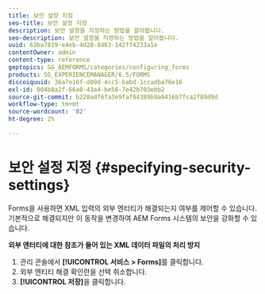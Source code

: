 ```yaml
---
title: 보안 설정 지정
seo-title: 보안 설정 지정
description: 보안 설정을 지정하는 방법을 알아봅니다.
seo-description: 보안 설정을 지정하는 방법을 알아봅니다.
uuid: 63ba7819-e4eb-4d28-8463-142ff4233a1e
contentOwner: admin
content-type: reference
geptopics: SG_AEMFORMS/categories/configuring_forms
products: SG_EXPERIENCEMANAGER/6.5/FORMS
discoiquuid: 36a7e16f-d09d-4cc5-babd-1ccadba76e16
exl-id: 004b8a2f-66a0-43a4-be56-7e42b703ebb2
source-git-commit: b220adf6fa3e9faf94389b9a9416b7fca2f89d9d
workflow-type: tm+mt
source-wordcount: '82'
ht-degree: 2%

---
```


# 보안 설정 지정 {#specifying-security-settings}

Forms을 사용하면 XML 입력의 외부 엔터티가 해결되는지 여부를 제어할 수 있습니다. 기본적으로 해결되지만 이 동작을 변경하여 AEM Forms 시스템의 보안을 강화할 수 있습니다.

**외부 엔터티에 대한 참조가 들어 있는 XML 데이터 파일의 처리 방지**

1. 관리 콘솔에서 **[!UICONTROL 서비스 > Forms]**&#x200B;를 클릭합니다.
1. 외부 엔티티 해결 확인란을 선택 취소합니다.
1. **[!UICONTROL 저장]**&#x200B;을 클릭합니다.
